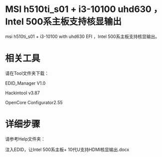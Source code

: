 # MSI h510ti_s01 + i3-10100 uhd630 ，Intel 500系主板支持核显输出

msi h510ti_s01 + i3-10100 with uhd630 EFI ，Intel 500系主板支持核显输出。

# 相关工具

请在Tool文件夹下载：

EDID_Manager V1.0

Hackintool v3.87

OpenCore Configurator2.55

# 详细步骤

请参考Help文件夹：

注入EDID，让Intel 500系主板+ 10代U支持HDMI核显输出.docx
